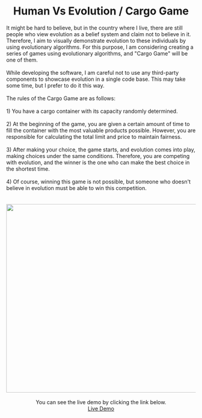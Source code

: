 <div align="center">
<h1 align="center">Human Vs Evolution / Cargo Game</h1>
<div align="left">
It might be hard to believe, but in the country where I live, there are still people who view evolution as a belief system and claim not to believe in it. Therefore, I aim to visually demonstrate evolution to these individuals by using evolutionary algorithms. For this purpose, I am considering creating a series of games using evolutionary algorithms, and "Cargo Game" will be one of them.

</div>
<br/>

<div align="left">
While developing the software, I am careful not to use any third-party components to showcase evolution in a single code base. This may take some time, but I prefer to do it this way.
</div>
<br/>

<div align="left">
The rules of the Cargo Game are as follows:
</div>
<br/>

<div align="left">
1) You have a cargo container with its capacity randomly determined.
</div>
<br/>

<div align="left">
2) At the beginning of the game, you are given a certain amount of time to fill the container with the most valuable products possible. However, you are responsible for calculating the total limit and price to maintain fairness.
</div>
<br/>

<div align="left">
3) After making your choice, the game starts, and evolution comes into play, making choices under the same conditions. Therefore, you are competing with evolution, and the winner is the one who can make the best choice in the shortest time.
</div>
<br/>

<div align="left">
4) Of course, winning this game is not possible, but someone who doesn't believe in evolution must be able to win this competition.
</div>
<br/>

<br/>

<img width="645" src="https://assets.humanvsevolution.com/cargo_game/banner.webp" height="500">
<br/>
<br/>
You can see the live demo by clicking the link below.
<br/>
<a href="https://humanvsevolution.com/" target="_blank"> Live Demo </a>
<br/>
</div>